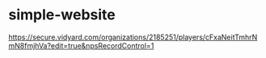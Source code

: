 # simple-website

https://secure.vidyard.com/organizations/2185251/players/cFxaNeitTmhrNmN8fmjhVa?edit=true&npsRecordControl=1
